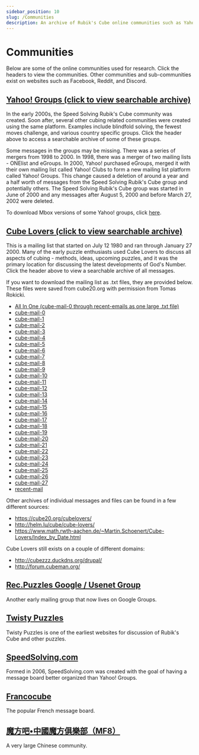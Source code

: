 ```yaml
---
sidebar_position: 10
slug: /Communities
description: An archive of Rubik's Cube online communities such as Yahoo! Groups and Cube Lovers.
---
```


# Communities

Below are some of the online communities used for research. Click the headers to view the communities. Other communities and sub-communities exist on websites such as Facebook, Reddit, and Discord.

## <a href="/archive/YahooGroups/YahooGroups.html">Yahoo! Groups (click to view searchable archive)</a>

In the early 2000s, the Speed Solving Rubik's Cube community was created. Soon after, several other cubing related communities were created using the same platform. Examples include blindfold solving, the fewest moves challenge, and various country specific groups. Click the header above to access a searchable archive of some of these groups.

Some messages in the groups may be missing. There was a series of mergers from 1998 to 2000. In 1998, there was a merger of two mailing lists - ONElist and eGroups. In 2000, Yahoo! purchased eGroups, merged it with their own mailing list called Yahoo! Clubs to form a new mailing list platform called Yahoo! Groups. This change caused a deletion of around a year and a half worth of messages from the Speed Solving Rubik's Cube group and potentially others. The Speed Solving Rubik's Cube group was started in June of 2000 and any messages after August 5, 2000 and before March 27, 2002 were deleted.

To download Mbox versions of some Yahoo! groups, click <a href="https://archive.org/details/cubingyahoogroups">here</a>.

## <a href="/archive/CubeLovers/CubeLovers.html">Cube Lovers (click to view searchable archive)</a>

This is a mailing list that started on July 12 1980 and ran through January 27 2000. Many of the early puzzle enthusiasts used Cube Lovers to discuss all aspects of cubing - methods, ideas, upcoming puzzles, and it was the primary location for discussing the latest developments of God's Number. Click the header above to view a searchable archive of all messages.

If you want to download the mailing list as .txt files, they are provided below. These files were saved from cube20.org with permission from Tomas Rokicki.

- <a href="/archive/CubeLovers/all-in-one.txt">All In One (cube-mail-0 through recent-emails as one large .txt file)</a>
- <a href="/archive/CubeLovers/cube-mail-0.txt">cube-mail-0</a>
- <a href="/archive/CubeLovers/cube-mail-1.txt">cube-mail-1</a>
- <a href="/archive/CubeLovers/cube-mail-2.txt">cube-mail-2</a>
- <a href="/archive/CubeLovers/cube-mail-3.txt">cube-mail-3</a>
- <a href="/archive/CubeLovers/cube-mail-4.txt">cube-mail-4</a>
- <a href="/archive/CubeLovers/cube-mail-5.txt">cube-mail-5</a>
- <a href="/archive/CubeLovers/cube-mail-6.txt">cube-mail-6</a>
- <a href="/archive/CubeLovers/cube-mail-7.txt">cube-mail-7</a>
- <a href="/archive/CubeLovers/cube-mail-8.txt">cube-mail-8</a>
- <a href="/archive/CubeLovers/cube-mail-9.txt">cube-mail-9</a>
- <a href="/archive/CubeLovers/cube-mail-10.txt">cube-mail-10</a>
- <a href="/archive/CubeLovers/cube-mail-11.txt">cube-mail-11</a>
- <a href="/archive/CubeLovers/cube-mail-12.txt">cube-mail-12</a>
- <a href="/archive/CubeLovers/cube-mail-13.txt">cube-mail-13</a>
- <a href="/archive/CubeLovers/cube-mail-14.txt">cube-mail-14</a>
- <a href="/archive/CubeLovers/cube-mail-15.txt">cube-mail-15</a>
- <a href="/archive/CubeLovers/cube-mail-16.txt">cube-mail-16</a>
- <a href="/archive/CubeLovers/cube-mail-17.txt">cube-mail-17</a>
- <a href="/archive/CubeLovers/cube-mail-18.txt">cube-mail-18</a>
- <a href="/archive/CubeLovers/cube-mail-19.txt">cube-mail-19</a>
- <a href="/archive/CubeLovers/cube-mail-20.txt">cube-mail-20</a>
- <a href="/archive/CubeLovers/cube-mail-21.txt">cube-mail-21</a>
- <a href="/archive/CubeLovers/cube-mail-22.txt">cube-mail-22</a>
- <a href="/archive/CubeLovers/cube-mail-23.txt">cube-mail-23</a>
- <a href="/archive/CubeLovers/cube-mail-24.txt">cube-mail-24</a>
- <a href="/archive/CubeLovers/cube-mail-25.txt">cube-mail-25</a>
- <a href="/archive/CubeLovers/cube-mail-26.txt">cube-mail-26</a>
- <a href="/archive/CubeLovers/cube-mail-27.txt">cube-mail-27</a>
- <a href="/archive/CubeLovers/recent-mail.txt">recent-mail</a>

Other archives of individual messages and files can be found in a few different sources:

- https://cube20.org/cubelovers/
- http://helm.lu/cube/cube-lovers/
- https://www.math.rwth-aachen.de/~Martin.Schoenert/Cube-Lovers/Index_by_Date.html

Cube Lovers still exists on a couple of different domains:

- http://cubezzz.duckdns.org/drupal/
- http://forum.cubeman.org/

## [Rec.Puzzles Google / Usenet Group](https://groups.google.com/g/rec.puzzles)

Another early mailing group that now lives on Google Groups.

## [Twisty Puzzles](https://twistypuzzles.com/)

Twisty Puzzles is one of the earliest websites for discussion of Rubik's Cube and other puzzles.

## [SpeedSolving.com](https://www.speedsolving.com/)

Formed in 2006, SpeedSolving.com was created with the goal of having a message board better organized than Yahoo! Groups.

## [Francocube](https://forum.francocube.com/)

The popular French message board.

## [魔方吧•中國魔方俱樂部（MF8）](http://bbs.mf8-china.com/)

A very large Chinese community.
